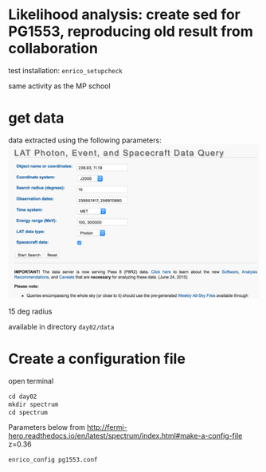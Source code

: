 Likelihood analysis: create sed for PG1553, reproducing old result from collaboration
============================

test installation: `enrico_setupcheck`


same activity as the MP school

# get data

data extracted using the following parameters:
![](./figures/pg1553_query.png)

15 deg radius

available in directory `day02/data`

# Create a configuration file

open terminal

```shell
cd day02
mkdir spectrum
cd spectrum
```

Parameters below from http://fermi-hero.readthedocs.io/en/latest/spectrum/index.html#make-a-config-file
z=0.36

```
enrico_config pg1553.conf

```



